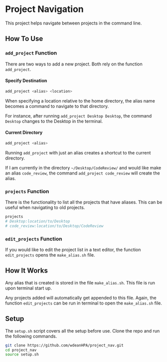 
# Project Navigation

This project helps navigate between projects in the command line.

## How To Use

### `add_project` Function

There are two ways to add a new project. Both rely on the function `add_project`.

#### Specify Destination

```zsh
add_project <alias> <location>
```

When specifying a location relative to the home directory, the alias name becomes a command to navigate to that directory.

For instance, after running `add_project Desktop Desktop`, the command `Desktop` changes to the Desktop in the terminal.

#### Current Directory

```zsh
add_project <alias>
```

Running `add_project` with just an alias creates a shortcut to the current directory.

If I am currently in the directory `~/Desktop/CodeReview/` and would like make an alias `code_review`, the command `add_project code_review` will create the alias.

### `projects` Function

There is the functionality to list all the projects that have aliases. This can be useful when navigating to old projects.

```zsh
projects
# Desktop:location/to/Desktop
# code_review:location/to/Desktop/CodeReview
```

### `edit_projects` Function

If you would like to edit the project list in a text editor, the function `edit_projects` opens the `make_alias.sh` file.

## How It Works

Any alias that is created is stored in the file `make_alias.sh`. This file is run upon terminal start up.

Any projects added will automatically get appended to this file. Again, the function `edit_projects` can be run in terminal to open the `make_alias.sh` file.


## Setup

The `setup.sh` script covers all the setup before use. Clone the repo and run the following commands.

```zsh
git clone https://github.com/wdeanHPA/project_nav.git
cd project_nav
source setup.sh
```

